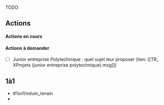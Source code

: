 TODO

## Actions
#### Actions en cours

#### Actions à demander
- [ ] Junior entreprise Polytechnique : quel sujet leur proposer (lien: [[TR_ XProjets (junior entreprise polytechnique).msg]])

## 1à1

- #1on1/eduin_lenain 
- 